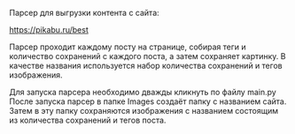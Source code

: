 Парсер для выгрузки контента с сайта:

https://pikabu.ru/best

Парсер проходит каждому посту на странице, собирая теги и количество сохранений с каждого поста,
 а затем сохраняет картинку. В качестве названия используется набор количества сохранений и тегов изображения.

Для запуска парсера необходимо дважды кликнуть по файлу main.py
После запуска парсер в папке Images создаёт папку с названием сайта.
Затем в эту папку сохраняются изображения с названием состоящим из количества сохранений и тегов поста.
